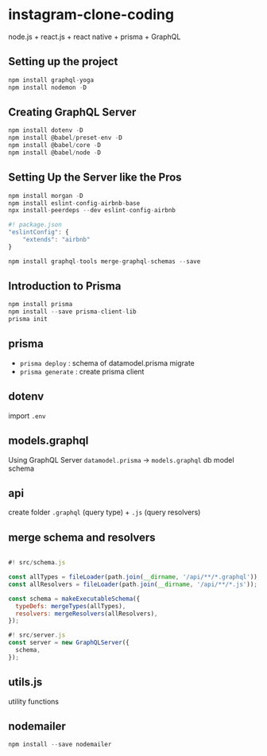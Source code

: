 # instagram-clone-coding

node.js + react.js + react native + prisma + GraphQL

## Setting up the project

```js
npm install graphql-yoga
npm install nodemon -D
```

## Creating GraphQL Server

```js
npm install dotenv -D
npm install @babel/preset-env -D
npm install @babel/core -D
npm install @babel/node -D
```

## Setting Up the Server like the Pros

```js
npm install morgan -D
npm install eslint-config-airbnb-base
npx install-peerdeps --dev eslint-config-airbnb
```

```js
#! package.json
"eslintConfig": {
    "extends": "airbnb"
}
```

```js
npm install graphql-tools merge-graphql-schemas --save
```

## Introduction to Prisma

```js
npm install prisma
npm install --save prisma-client-lib
prisma init
```

## prisma

- `prisma deploy` : schema of datamodel.prisma migrate
- `prisma generate` : create prisma client

## dotenv

import `.env`

## models.graphql

Using GraphQL Server
`datamodel.prisma` -> `models.graphql`
db model schema

## api

create folder
`.graphql` (query type) + `.js` (query resolvers)

## merge schema and resolvers

```js

#! src/schema.js

const allTypes = fileLoader(path.join(__dirname, '/api/**/*.graphql'));
const allResolvers = fileLoader(path.join(__dirname, '/api/**/*.js'));

const schema = makeExecutableSchema({
  typeDefs: mergeTypes(allTypes),
  resolvers: mergeResolvers(allResolvers),
});

#! src/server.js
const server = new GraphQLServer({
  schema,
});
```

## utils.js

utility functions

## nodemailer

```js
npm install --save nodemailer
```
